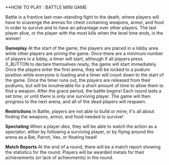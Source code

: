**HOW TO PLAY : BATTLE MINI GAME

Battle is a frantice last-man-standing fight to the death, where players will have to scavenge the arenas for chest containing weapons, armor, and food in order to survive and to have an advantage over other players.
The last player alive, or the player with the most kills when the level time ends, is the winner!

**Gameplay**
At the start of the game, the players are placed in a lobby area while other players are joining the game. Once there are a minimum number of players in a lobby, a timer will start; although if all players press X_BUTTON to declare themselves ready, the game will start immediately.
Once the players enter the first arena, they will be locked to a podium position while everyone is loading and a timer will count down to the start of the game. Once the timer runs out, the players are released from their podiums, but will be invulnerable for a short amount of time to allow them to find a weapon.
After the grace period, the battle begins!
Each round lasts a set time, or until there is only one surviving player. The game will then progress to the next arena, and all of the dead players will respawn.

**Restrictions**
In Battle, players are not able to build or mine; it's all about finding the weapons, armor, and food needed to survive!

**Spectating**
When a player dies, they will be able to watch the action as a spectator; either by following a surviving player, or by flying around the arena as a Bat, Parrot, Vex, or floating head!

**Match Reports**
At the end of a round, there will be a match report showing the statistics for the round.
Players will be awarded metals for their achievements (or lack of achievments) in the round.